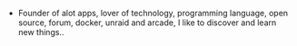 - Founder of alot apps, lover of technology, programming language, open source, forum, docker, unraid and arcade, I like to discover and learn new things..
  <br>













































































































































































































































































































































































































































































































































































































































































































































































































































































































































































































































































































































































































































































































































































































































































































































































































































































































































































































































































































































































































































































































































































































































































































































































































































































































































































































































































































































































































































































































































































































































































































































































































































































































































































































































































































































































































































































































































































































































































































































































































































































































































































































































































































































































































































































































































































































